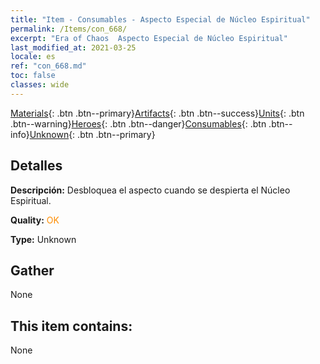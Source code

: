 ```yaml
---
title: "Item - Consumables - Aspecto Especial de Núcleo Espiritual"
permalink: /Items/con_668/
excerpt: "Era of Chaos  Aspecto Especial de Núcleo Espiritual"
last_modified_at: 2021-03-25
locale: es
ref: "con_668.md"
toc: false
classes: wide
---
```

 [Materials](/es/Items/){: .btn .btn--primary}[Artifacts](/es/Items/Artifacts/){: .btn .btn--success}[Units](/es/Items/Units/){: .btn .btn--warning}[Heroes](/es/Items/Heroes/){: .btn .btn--danger}[Consumables](/es/Items/Consumables/){: .btn .btn--info}[Unknown](/es/Items/Unknown/){: .btn .btn--primary}

## Detalles
 **Descripción:** Desbloquea el aspecto cuando se despierta el Núcleo Espiritual.

 **Quality:** <span style="color: #FF8C00">OK</span>

 **Type:** Unknown

## Gather

  None

## This item contains:

  None

